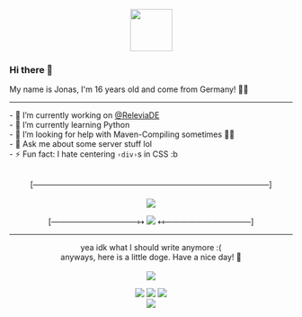 <p align="center"><a href="#"><img width="75" src="https://i.imgur.com/nOD9kyu.png"></a></p>

### Hi there 👋
<p float="left">My name is Jonas, I'm 16 years old and come from Germany! 👨‍💻</p>
<hr>
- 🔭 I’m currently working on <a href="https://github.com/ReleviaDE">@ReleviaDE</a><br>
- 🌱 I’m currently learning Python<br>
- 🤔 I’m looking for help with Maven-Compiling sometimes 🥴🥴<br>
- 💬 Ask me about some server stuff lol<br>
- ⚡ Fun fact: I hate centering <code>‹div›</code>s in CSS :b<br><br>
<p align="center">[——————————————————————————————]<br><br><a href="#"><img src="https://lanyard.cnrad.dev/api/421671659146313729?idleMessage=Hippity+Hoppity,+I'll+be+back+properly!+🦕"></a></p>
<p align="center">[———————————↦ <a href="#"><img src="https://komarev.com/ghpvc/?username=jonas-koll&style=flat&color=1B1C1F&label=👀+Views"></a> ↤———————————]</p>
<hr>
<p align="center">
yea idk what I should write anymore :(<br>
anyways, here is a little doge. Have a nice day! 🌴<br><br>
<img src="https://user-images.githubusercontent.com/56507045/130327122-6d9851dd-d9dd-49ac-add2-a65213aaa26d.png" align="center"></p>

<p align="center"><a href="https://discord.com/users/421671659146313729" target="_blank"><img src="https://img.shields.io/badge/Discord-jonas__%239839-blueviolet?style=flat&logo=discord&logoColor=white&color=5865F2"></a> <a href="https://twitter.com/JonasOnSocials" target="_blank"><img src="https://img.shields.io/badge/Twitter-@JonasOnSocials-blueviolet?style=flat&logo=twitter&logoColor=white&color=1DA1F2"></a> <a href="https://twitch.tv/onejxnas" target="_blank"><img src="https://img.shields.io/badge/Twitch-onejxnas-blueviolet?style=flat&logo=twitch&logoColor=white&color=9146FF"></a><br>  <a href="https://prohosting24.de/cp/donate/jonas" target="_blank"><img src="https://img.shields.io/badge/-› Support my work  🦕 ‹-yellowgreen"></a></p>
